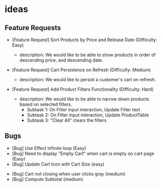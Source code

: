 # ideas

## Feature Requests

- [Feature Request] Sort Products by Price and Release Date (Difficulty: Easy)

  - description: We would like to be able to show products in order of descending price, and descending date.

- [Feature Request] Cart Persistence on Refresh (Difficulty: Medium)

  - description: We would like to persist a customer's cart on refresh.

- [Feature Request] Add Product Filters Functionality (Difficulty: Hard)

  - description: We would like to be able to narrow down products based on selected filters.
    - Subtask 1: On Filter input interaction, Update Filter text
    - Subtask 2: On Filter input interaction, Update ProductTable
    - Subtask 3: "Clear All" clears the filters

## Bugs

- [Bug] Use Effect infinite loop (Easy)
- [Bug] Need to display "Empty Cart" when cart is empty on cart page (Easy)
- [Bug] Update Cart Icon with Cart Size (easy)
<!-- - [Bug] Cart Item Quantity Issue (instead of appending two items, should be one with quantity n) (medium) -->
- [Bug] Cart not closing when user clicks gray (medium)
- [Bug] Compute Subtotal (medium)

